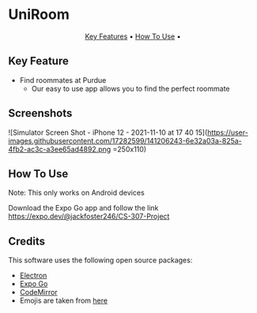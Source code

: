 # UniRoom

<p align="center">
  <a href="#key-feature">Key Features</a> •
  <a href="#how-to-use">How To Use</a> •

</p>



## Key Feature


* Find roommates at Purdue
  - Our easy to use app allows you to find the perfect roommate

## Screenshots
![Simulator Screen Shot - iPhone 12 - 2021-11-10 at 17 40 15](https://user-images.githubusercontent.com/17282599/141206243-6e32a03a-825a-4fb2-ac3c-a3ee65ad4892.png =250x110)

## How To Use

Note: This only works on Android devices

Download the Expo Go app and follow the link
https://expo.dev/@jackfoster246/CS-307-Project


## Credits

This software uses the following open source packages:

- [Electron](http://electron.atom.io/)
- [Expo Go](https://expo.dev/client)
- [CodeMirror](http://codemirror.net/)
- Emojis are taken from [here](https://github.com/arvida/emoji-cheat-sheet.com)
